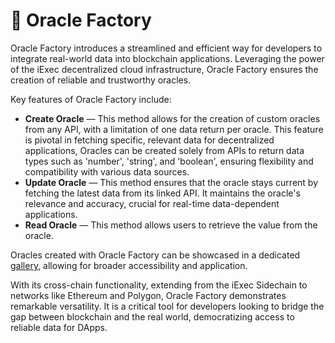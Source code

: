 # 🧙 Oracle Factory

Oracle Factory introduces a streamlined and efficient way for developers to
integrate real-world data into blockchain applications. Leveraging the power of
the iExec decentralized cloud infrastructure, Oracle Factory ensures the
creation of reliable and trustworthy oracles.

Key features of Oracle Factory include:

- **Create Oracle** — This method allows for the creation of custom oracles from
  any API, with a limitation of one data return per oracle. This feature is
  pivotal in fetching specific, relevant data for decentralized applications,
  Oracles can be created solely from APIs to return data types such as 'number',
  'string', and 'boolean', ensuring flexibility and compatibility with various
  data sources.
- **Update Oracle** — This method ensures that the oracle stays current by
  fetching the latest data from its linked API. It maintains the oracle's
  relevance and accuracy, crucial for real-time data-dependent applications.
- **Read Oracle** — This method allows users to retrieve the value from the
  oracle.

Oracles created with Oracle Factory can be showcased in a dedicated
[gallery](https://oracle-factory.iex.ec/gallery), allowing for broader
accessibility and application.

With its cross-chain functionality, extending from the iExec Sidechain to
networks like Ethereum and Polygon, Oracle Factory demonstrates remarkable
versatility. It is a critical tool for developers looking to bridge the gap
between blockchain and the real world, democratizing access to reliable data for
DApps.
